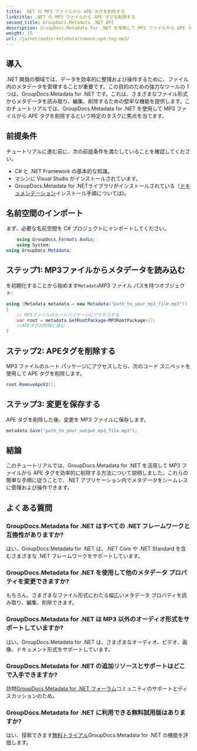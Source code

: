 ```yaml
---
title: .NET の MP3 ファイルから APE タグを削除する
linktitle: .NET の MP3 ファイルから APE タグを削除する
second_title: GroupDocs.Metadata .NET API
description: GroupDocs.Metadata for .NET を使用して MP3 ファイルから APE タグを削除する方法を学びます。 .NET アプリケーションのメタデータを簡単に管理します。
weight: 15
url: /ja/net/audio-metadata/remove-ape-tag-mp3/
---
```

## 導入
.NET 開発の領域では、データを効率的に整理および操作するために、ファイル内のメタデータを管理することが重要です。この目的のための強力なツールの 1 つは、GroupDocs.Metadata for .NET です。これは、さまざまなファイル形式からメタデータを読み取り、編集、削除するための堅牢な機能を提供します。このチュートリアルでは、GroupDocs.Metadata for .NET を使用して MP3 ファイルから APE タグを削除するという特定のタスクに焦点を当てます。 
## 前提条件
チュートリアルに進む前に、次の前提条件を満たしていることを確認してください。
- C# と .NET Framework の基本的な知識。
- マシンに Visual Studio がインストールされています。
-  GroupDocs.Metadata for .NETライブラリがインストールされている（[ドキュメンテーション](https://tutorials.groupdocs.com/metadata/net/)インストール手順については)。

## 名前空間のインポート
まず、必要な名前空間を C# プロジェクトにインポートしてください。
```csharp
    using GroupDocs.Formats.Audio;
    using System;
using GroupDocs.Metadata;
```
## ステップ1: MP3ファイルからメタデータを読み込む
を初期化することから始めます`Metadata`MP3 ファイル パスを持つオブジェクト:
```csharp
using (Metadata metadata = new Metadata("path_to_your_mp3_file.mp3"))
{
    // MP3ファイルのルートパッケージにアクセスする
    var root = metadata.GetRootPackage<MP3RootPackage>();
    //APEタグの削除に進む
}
```
## ステップ2: APEタグを削除する
MP3 ファイルのルート パッケージにアクセスしたら、次のコード スニペットを使用して APE タグを削除します。
```csharp
root.RemoveApeV2();
```
## ステップ3: 変更を保存する
APE タグを削除した後、変更を MP3 ファイルに保存します。
```csharp
metadata.Save("path_to_your_output_mp3_file.mp3");
```

## 結論
このチュートリアルでは、GroupDocs.Metadata for .NET を活用して MP3 ファイルから APE タグを効率的に削除する方法について説明しました。これらの簡単な手順に従うことで、.NET アプリケーション内でメタデータをシームレスに管理および操作できます。

## よくある質問
### GroupDocs.Metadata for .NET はすべての .NET フレームワークと互換性がありますか?
はい、GroupDocs.Metadata for .NET は、.NET Core や .NET Standard を含むさまざまな .NET フレームワークをサポートしています。
### GroupDocs.Metadata for .NET を使用して他のメタデータ プロパティを変更できますか?
もちろん、さまざまなファイル形式にわたる幅広いメタデータ プロパティを読み取り、編集、削除できます。
### GroupDocs.Metadata for .NET は MP3 以外のオーディオ形式をサポートしていますか?
はい。GroupDocs.Metadata for .NET は、さまざまなオーディオ、ビデオ、画像、ドキュメント形式をサポートしています。
### GroupDocs.Metadata for .NET の追加リソースとサポートはどこで入手できますか?
訪問[GroupDocs.Metadata for .NET フォーラム](https://forum.groupdocs.com/c/metadata/14)コミュニティのサポートとディスカッションのため。
### GroupDocs.Metadata for .NET に利用できる無料試用版はありますか?
はい、探索できます[無料トライアル](https://releases.groupdocs.com/)GroupDocs.Metadata for .NET の機能を評価します。